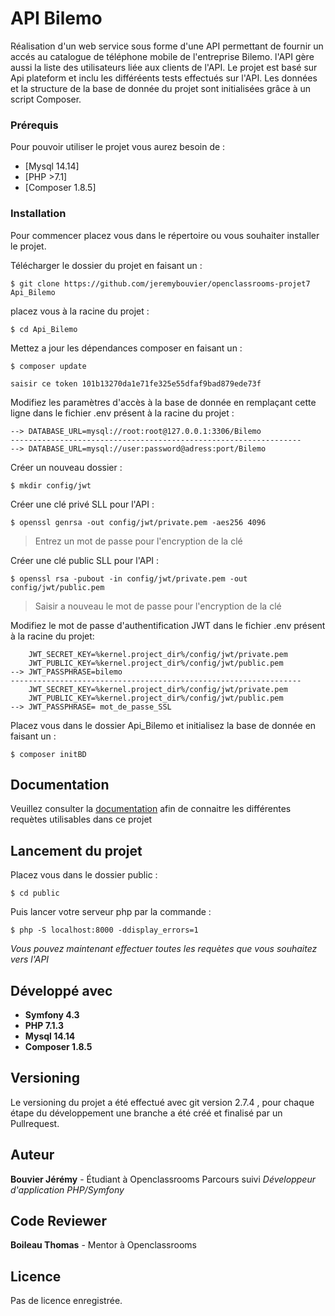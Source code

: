 # API Bilemo

Réalisation d'un web service sous forme d'une API permettant de fournir un accés au catalogue de téléphone mobile de 
l'entreprise Bilemo. l'API gère aussi la liste des utilisateurs liée aux clients de l'API.
Le projet est basé sur Api plateform et inclu les différéents tests effectués sur l'API. Les données et la 
structure de la base de donnée du projet sont initialisées grâce à un script Composer.

### Prérequis

Pour pouvoir utiliser le projet vous aurez besoin de :

* [Mysql 14.14]
* [PHP >7.1]
* [Composer 1.8.5]

### Installation

Pour commencer placez vous dans le répertoire ou vous souhaiter installer le projet.


Télécharger le dossier du projet en faisant un :
```
$ git clone https://github.com/jeremybouvier/openclassrooms-projet7 Api_Bilemo
```
placez vous à la racine du projet  :
```
$ cd Api_Bilemo
```

Mettez a jour les dépendances composer en faisant un :
```
$ composer update

saisir ce token 101b13270da1e71fe325e55dfaf9bad879ede73f
```

Modifiez les paramètres d'accès à la base de donnée en remplaçant cette ligne dans le fichier .env présent à la racine du projet :
```
--> DATABASE_URL=mysql://root:root@127.0.0.1:3306/Bilemo
-----------------------------------------------------------------
--> DATABASE_URL=mysql://user:password@adress:port/Bilemo

```

Créer un nouveau dossier :
```
$ mkdir config/jwt
```

Créer une clé privé SLL pour l'API :
```
$ openssl genrsa -out config/jwt/private.pem -aes256 4096
```
> Entrez un mot de passe pour l'encryption de la clé

Créer une clé public SLL pour l'API :
```
$ openssl rsa -pubout -in config/jwt/private.pem -out config/jwt/public.pem
```
> Saisir a nouveau le mot de passe pour l'encryption de la clé

Modifiez le mot de passe d'authentification JWT dans le fichier .env présent à la racine du projet:
```
    JWT_SECRET_KEY=%kernel.project_dir%/config/jwt/private.pem
    JWT_PUBLIC_KEY=%kernel.project_dir%/config/jwt/public.pem
--> JWT_PASSPHRASE=bilemo
-----------------------------------------------------------------
    JWT_SECRET_KEY=%kernel.project_dir%/config/jwt/private.pem
    JWT_PUBLIC_KEY=%kernel.project_dir%/config/jwt/public.pem
--> JWT_PASSPHRASE= mot_de_passe_SSL

```

Placez vous dans le dossier Api_Bilemo et initialisez la base de donnée en faisant un :
```
$ composer initBD
```

## Documentation

 Veuillez consulter la [documentation](/swagger_docs.json) afin de connaitre les différentes requètes utilisables dans ce projet
 
## Lancement du projet

Placez vous dans le dossier public :
```
$ cd public
```

Puis lancer votre serveur php par la commande :
```
$ php -S localhost:8000 -ddisplay_errors=1
```
*Vous pouvez maintenant effectuer toutes les requètes que vous souhaitez vers l'API*
## Développé avec

* **Symfony 4.3** 
* **PHP 7.1.3**
* **Mysql 14.14**
* **Composer 1.8.5** 

## Versioning

Le versioning du projet a été effectué avec git version 2.7.4 , pour chaque étape du développement une branche a 
été créé et finalisé par un Pullrequest.

## Auteur

**Bouvier Jérémy** - Étudiant à Openclassrooms 
 Parcours suivi *Développeur d'application PHP/Symfony*
 
## Code Reviewer

**Boileau Thomas** - Mentor à Openclassrooms 

## Licence

Pas de licence enregistrée.
